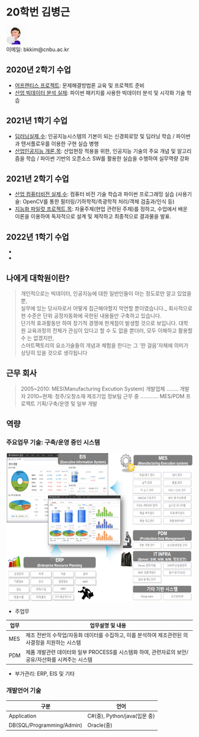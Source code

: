 # 20학번 김병근
<p>
<div class=insertcode>
<img src="https://github.com/ByeongKeun/Industrial-AI/raw/master/images/Imoge.gif" border="0" width="50" height="50">
</div> 
이메일: bkkim@cnbu.ac.kr
</p>
 
 ## 2020년 2학기 수업
 - [어프렌티스 프로젝트](https://github.com/ByeongKeun/Industrial-AI/tree/master/2020_2_%EC%96%B4%ED%94%84%EB%A0%8C%ED%8B%B0%EC%8A%A4%20%ED%94%84%EB%A1%9C%EC%A0%9D%ED%8A%B8): 문제해결방법론 교육 및 프로젝트 준비
 - [산업 빅데이터 분석 실제](https://github.com/ByeongKeun/Industrial-AI/tree/master/2020_2_%EC%82%B0%EC%97%85%20%EB%B9%85%EB%8D%B0%EC%9D%B4%ED%84%B0%20%EB%B6%84%EC%84%9D%20%EC%8B%A4%EC%A0%9C): 파이썬 패키지를 사용한 빅데이터 분석 및 시각화 기술 학습
 ## 2021년 1학기 수업
 - [딥러닝실제,수](https://github.com/ByeongKeun/Industrial-AI/tree/master/2021_1_%EB%94%A5%EB%9F%AC%EB%8B%9D%EC%8B%A4%EC%A0%9C): 인공지능시스템의 기본이 되는 신경회로망 및 딥러닝 학습 / 파이썬과 텐서플로우를 이용한 구현 실습 병행
 - [산업인공지능 개론,목](https://github.com/ByeongKeun/Industrial-AI/tree/master/2021_1_%EC%82%B0%EC%97%85%EC%9D%B8%EA%B3%B5%EC%A7%80%EB%8A%A5%EA%B0%9C%EB%A1%A0): 산업현장 적용을 위한, 인공지능 기술의 주요 개념 및 알고리즘을 학습 / 파이썬 기반의 오픈소스 SW를 활용한 실습을 수행하여 실무역량 강화
 ## 2021년 2학기 수업
 - [산업 컴퓨터비전 실제,수](https://github.com/ByeongKeun/Industrial-AI/tree/master/2021_2_%EC%82%B0%EC%97%85%20%EC%BB%B4%ED%93%A8%ED%84%B0%EB%B9%84%EC%A0%84%20%EC%8B%A4%EC%A0%9C): 컴퓨터 비전 기술 학습과 파이썬 프로그래밍 실습 (사용기술: OpenCV를 통한 필터링/기하학적/측광학적 처리/객체 검출과/인식 등)
 - [지능화 파일럿 프로젝트,목](https://github.com/ByeongKeun/Industrial-AI/tree/master/2021_2_%EC%A7%80%EB%8A%A5%ED%99%94%20%ED%8C%8C%EC%9D%BC%EB%9F%BF%20%ED%94%84%EB%A1%9C%EC%A0%9D%ED%8A%B8): 자율주제(현업 관련된 주제)를 정하고, 수업에서 배운 이론을 이용하여 독자적으로 설계 및 제작하고 최종적으로 결과물을 발표.
 ## 2022년 1학기 수업
 -
 -
 
 ## 나에게 대학원이란? 
 > 개인적으로는 빅데이터, 인공지능에 대한 일반인들이 아는 정도로만 알고 있었을 뿐,<br>
 > 실무에 있는 당사자로서 어떻게 접근해야할지 막연할 뿐이였습니다._
 > 회사적으로 현 수준은 단위 공정자동화에 국한된 내용들만 구축하고 있습니다.<br>
 > 단기적 효과활동만 하여 장기적 경쟁에 한계점이 발생할 것으로 보입니다.
 > 대학원 교육과정의 전체가 관심이 있다고 할 수 도 없을 뿐더러, 모두 이해하고 활용할 수 는 없겠지만, <br>
 > 스마트팩토리의 요소기술들의 개념과 체험을 한다는 그 '한 걸음'자체에 의미가 상당히 있을 것으로 생각됩니다
  
 ## 근무 회사
   > 2005~2010: MES(Manufacturing Excution System) 개발업체 ........ 개발자
   > 2010~현재: 청주/오창소재 제조기업 정보팀 근무 중 ............ MES/PDM 프로젝트 기획/구축/운영 및 일부 개발      

 ## 역량
 ### 주요업무 기술: 구축/운영 중인 시스템
<p align="left" margin=100>  
<img src="./images/Main_System.png"  width="600" height="400">
</p>

  - 주업무  
   
   업무 | 업무설명 및 내용
  ------------ | -------------
   MES | 제조 전반의 수작업/자동화 데이터를 수집하고, 이를 분석하여 제조관련된 의사결정을 지원하는 시스템
   PDM | 제품 개발관련 데이터와 일부 PROCESS를 시스템화 하여, 관련자료의 보안/공유/자산화를 시켜주는 시스템
   
  - 부가관리: ERP, EIS 및 기타

 ### 개발언어 기술
  구분 | 언어
  ------------ | -------------
  Application | C#(중), Python/java(입문 중)
  DB(SQL/Programming/Admin) | Oracle(중)
